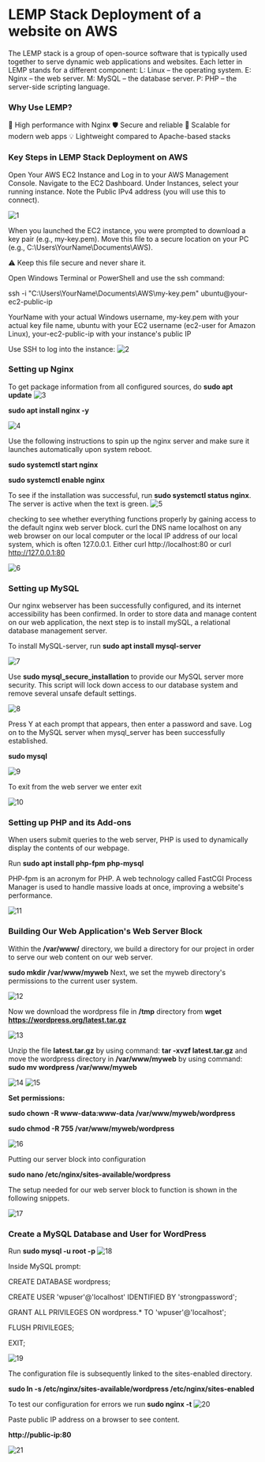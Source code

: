 # **LEMP Stack Deployment of a website on AWS**

The LEMP stack is a group of open-source software that is typically used together to serve dynamic web applications and websites. Each letter in LEMP stands for a different component:
L: Linux – the operating system.
E: Nginx – the web server.
M: MySQL – the database server.
P: PHP   – the server-side scripting language.

### **Why Use LEMP?**

🚀 High performance with Nginx
🛡️ Secure and reliable
🔄 Scalable for modern web apps
💡 Lightweight compared to Apache-based stacks

### **Key Steps in LEMP Stack Deployment on AWS**

Open Your AWS EC2 Instance and Log in to your AWS Management Console.
Navigate to the EC2 Dashboard.
Under Instances, select your running instance.
Note the Public IPv4 address (you will use this to connect).

![1](https://github.com/user-attachments/assets/3e44773b-5730-47c9-9232-ad794049d058)

When you launched the EC2 instance, you were prompted to download a key pair (e.g., my-key.pem).
Move this file to a secure location on your PC (e.g., C:\Users\YourName\Documents\AWS\).

⚠️ Keep this file secure and never share it.

Open Windows Terminal or PowerShell and use the ssh command:

ssh -i "C:\Users\YourName\Documents\AWS\my-key.pem" ubuntu@your-ec2-public-ip

YourName with your actual Windows username, 
my-key.pem with your actual key file name, 
ubuntu with your EC2 username (ec2-user for Amazon Linux), 
your-ec2-public-ip with your instance's public IP

Use SSH to log into the instance:
![2](https://github.com/user-attachments/assets/de155271-28e2-45a0-aa3a-28a77e6d8958)


### Setting up Nginx
To get package information from all configured sources, do **sudo apt update**
![3](https://github.com/user-attachments/assets/5f26ed5b-2aea-4909-9541-0489ae7aa52d)

**sudo apt install nginx -y**

![4](https://github.com/user-attachments/assets/42c774b8-e212-4c74-be6c-70a57dbe741f)

Use the following instructions to spin up the nginx server and make sure it launches automatically upon system reboot.

**sudo systemctl start nginx**

**sudo systemctl enable nginx**

To see if the installation was successful, run **sudo systemctl status nginx**.  The server is active when the text is green.
![5](https://github.com/user-attachments/assets/ff65af4d-00e1-4f49-9192-dd9912d1027d)

checking to see whether everything functions properly by gaining access to the default nginx web server block.  curl the DNS name localhost on any web browser on our local computer or the local IP address of our local system, which is often 127.0.0.1.
 Either curl http://localhost:80 or curl http://127.0.0.1:80

 ![6](https://github.com/user-attachments/assets/3131eece-61ba-4adb-b87e-727093370d38)

 ### **Setting up MySQL**
 
Our nginx webserver has been successfully configured, and its internet accessibility has been confirmed.  In order to store data and manage content on our web application, the next step is to install mySQL, a relational database management server.

To install MySQL-server, run **sudo apt install mysql-server** 

![7](https://github.com/user-attachments/assets/6737b220-5ba9-4b7b-a1de-ab7c1f6eff97)

Use **sudo mysql_secure_installation** to provide our MySQL server more security. This script will lock down access to our database system and remove several unsafe default settings.

![8](https://github.com/user-attachments/assets/5c5d4dc0-823c-4c09-b3fc-ca92b2c654c0)

Press Y at each prompt that appears, then enter a password and save.
Log on to the MySQL server when mysql_server has been successfully established.

**sudo mysql**

![9](https://github.com/user-attachments/assets/a6495247-15ba-47ea-b55a-6fdc82a3a5a2)

To exit from the web server we enter exit

![10](https://github.com/user-attachments/assets/a8d8ed4a-64eb-4bb1-b8fe-55ad2030e7b8)

### Setting up PHP and its Add-ons

When users submit queries to the web server, PHP is used to dynamically display the contents of our webpage.

Run **sudo apt install php-fpm php-mysql**

PHP-fpm is an acronym for PHP.  A web technology called FastCGI Process Manager is used to handle massive loads at once, improving a website's performance.

![11](https://github.com/user-attachments/assets/344b04d5-0d9d-4ff7-894c-0a1f8f0b9c11)

### Building Our Web Application's Web Server Block

Within the **/var/www/** directory, we build a directory for our project in order to serve our web content on our web server.

**sudo mkdir /var/www/myweb**  Next, we set the myweb directory's permissions to the current user system.

![12](https://github.com/user-attachments/assets/878be547-47c9-4d89-9aca-ee490bfbee8b)

Now we download the wordpress file in **/tmp** directory from **wget https://wordpress.org/latest.tar.gz**

![13](https://github.com/user-attachments/assets/c2ba717e-f0ca-4284-ad08-2fa7305296aa)

Unzip the file **latest.tar.gz** by using command: **tar -xvzf latest.tar.gz** and move the wordpress directory in **/var/www/myweb** by using command: **sudo mv wordpress /var/www/myweb**

![14](https://github.com/user-attachments/assets/f70acf8a-4c8f-4843-99b8-f200553c97c3)
![15](https://github.com/user-attachments/assets/5951e214-6eeb-4f99-a1ee-99ea63c63d8d)

**Set permissions:**

**sudo chown -R www-data:www-data /var/www/myweb/wordpress**

**sudo chmod -R 755 /var/www/myweb/wordpress**

![16](https://github.com/user-attachments/assets/3949bb35-72ac-44a1-8c0a-5e47862c4f56)

Putting our server block into configuration

**sudo nano /etc/nginx/sites-available/wordpress**

The setup needed for our web server block to function is shown in the following snippets.

![17](https://github.com/user-attachments/assets/c121d4c2-c000-45db-8ad7-2dd7b7d1c000)

 ### Create a MySQL Database and User for WordPress

Run **sudo mysql -u root -p**
![18](https://github.com/user-attachments/assets/bce738d1-9820-4908-a12d-41b652a8bf9b)

Inside MySQL prompt:

CREATE DATABASE wordpress;

CREATE USER 'wpuser'@'localhost' IDENTIFIED BY 'strongpassword';

GRANT ALL PRIVILEGES ON wordpress.* TO 'wpuser'@'localhost';

FLUSH PRIVILEGES;

EXIT;

![19](https://github.com/user-attachments/assets/26d305ef-f8ec-4290-8a27-634a20ea935d)

The configuration file is subsequently linked to the sites-enabled directory.

**sudo ln -s /etc/nginx/sites-available/wordpress /etc/nginx/sites-enabled**

To test our configuration for errors we run
**sudo nginx -t**
![20](https://github.com/user-attachments/assets/22a56db7-c4ee-412d-a293-5421965270a5)

Paste public IP address on a browser to see content.

**http://public-ip:80**

![21](https://github.com/user-attachments/assets/0d86350d-06c5-4052-b8a3-e9199ef8af73)



























 









